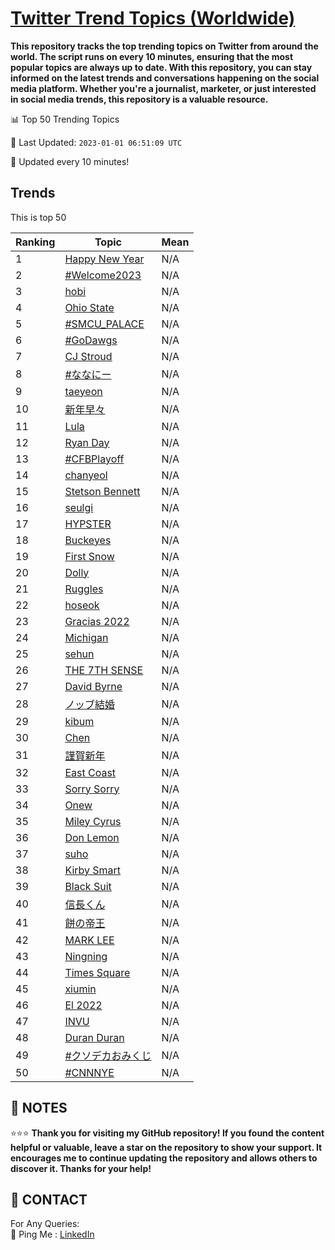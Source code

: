 [Twitter Trend Topics (Worldwide)](https://github.com/ErcinDedeoglu/Twitter-Trend-Topics)
==========

**This repository tracks the top trending topics on Twitter from around the world. 
The script runs on every 10 minutes, ensuring that the most popular topics are always up to date. 
With this repository, you can stay informed on the latest trends and conversations happening on the social media platform. 
Whether you're a journalist, marketer, or just interested in social media trends, this repository is a valuable resource.**


📊 Top 50 Trending Topics

📆 Last Updated: `2023-01-01 06:51:09 UTC`

🔧 Updated every 10 minutes!


## Trends

This is top 50

| Ranking | Topic | Mean |
| ------- | ------------ | ------------ |
| 1 | [Happy New Year](http://twitter.com/search?q=Happy+New+Year) | N/A |
| 2 | [#Welcome2023](http://twitter.com/search?q=%23Welcome2023) | N/A |
| 3 | [hobi](http://twitter.com/search?q=hobi) | N/A |
| 4 | [Ohio State](http://twitter.com/search?q=Ohio+State) | N/A |
| 5 | [#SMCU_PALACE](http://twitter.com/search?q=%23SMCU_PALACE) | N/A |
| 6 | [#GoDawgs](http://twitter.com/search?q=%23GoDawgs) | N/A |
| 7 | [CJ Stroud](http://twitter.com/search?q=CJ+Stroud) | N/A |
| 8 | [#ななにー](http://twitter.com/search?q=%23%e3%81%aa%e3%81%aa%e3%81%ab%e3%83%bc) | N/A |
| 9 | [taeyeon](http://twitter.com/search?q=taeyeon) | N/A |
| 10 | [新年早々](http://twitter.com/search?q=%e6%96%b0%e5%b9%b4%e6%97%a9%e3%80%85) | N/A |
| 11 | [Lula](http://twitter.com/search?q=Lula) | N/A |
| 12 | [Ryan Day](http://twitter.com/search?q=Ryan+Day) | N/A |
| 13 | [#CFBPlayoff](http://twitter.com/search?q=%23CFBPlayoff) | N/A |
| 14 | [chanyeol](http://twitter.com/search?q=chanyeol) | N/A |
| 15 | [Stetson Bennett](http://twitter.com/search?q=Stetson+Bennett) | N/A |
| 16 | [seulgi](http://twitter.com/search?q=seulgi) | N/A |
| 17 | [HYPSTER](http://twitter.com/search?q=HYPSTER) | N/A |
| 18 | [Buckeyes](http://twitter.com/search?q=Buckeyes) | N/A |
| 19 | [First Snow](http://twitter.com/search?q=First+Snow) | N/A |
| 20 | [Dolly](http://twitter.com/search?q=Dolly) | N/A |
| 21 | [Ruggles](http://twitter.com/search?q=Ruggles) | N/A |
| 22 | [hoseok](http://twitter.com/search?q=hoseok) | N/A |
| 23 | [Gracias 2022](http://twitter.com/search?q=Gracias+2022) | N/A |
| 24 | [Michigan](http://twitter.com/search?q=Michigan) | N/A |
| 25 | [sehun](http://twitter.com/search?q=sehun) | N/A |
| 26 | [THE 7TH SENSE](http://twitter.com/search?q=THE+7TH+SENSE) | N/A |
| 27 | [David Byrne](http://twitter.com/search?q=David+Byrne) | N/A |
| 28 | [ノッブ結婚](http://twitter.com/search?q=%e3%83%8e%e3%83%83%e3%83%96%e7%b5%90%e5%a9%9a) | N/A |
| 29 | [kibum](http://twitter.com/search?q=kibum) | N/A |
| 30 | [Chen](http://twitter.com/search?q=Chen) | N/A |
| 31 | [謹賀新年](http://twitter.com/search?q=%e8%ac%b9%e8%b3%80%e6%96%b0%e5%b9%b4) | N/A |
| 32 | [East Coast](http://twitter.com/search?q=East+Coast) | N/A |
| 33 | [Sorry Sorry](http://twitter.com/search?q=Sorry+Sorry) | N/A |
| 34 | [Onew](http://twitter.com/search?q=Onew) | N/A |
| 35 | [Miley Cyrus](http://twitter.com/search?q=Miley+Cyrus) | N/A |
| 36 | [Don Lemon](http://twitter.com/search?q=Don+Lemon) | N/A |
| 37 | [suho](http://twitter.com/search?q=suho) | N/A |
| 38 | [Kirby Smart](http://twitter.com/search?q=Kirby+Smart) | N/A |
| 39 | [Black Suit](http://twitter.com/search?q=Black+Suit) | N/A |
| 40 | [信長くん](http://twitter.com/search?q=%e4%bf%a1%e9%95%b7%e3%81%8f%e3%82%93) | N/A |
| 41 | [餅の帝王](http://twitter.com/search?q=%e9%a4%85%e3%81%ae%e5%b8%9d%e7%8e%8b) | N/A |
| 42 | [MARK LEE](http://twitter.com/search?q=MARK+LEE) | N/A |
| 43 | [Ningning](http://twitter.com/search?q=Ningning) | N/A |
| 44 | [Times Square](http://twitter.com/search?q=Times+Square) | N/A |
| 45 | [xiumin](http://twitter.com/search?q=xiumin) | N/A |
| 46 | [El 2022](http://twitter.com/search?q=El+2022) | N/A |
| 47 | [INVU](http://twitter.com/search?q=INVU) | N/A |
| 48 | [Duran Duran](http://twitter.com/search?q=Duran+Duran) | N/A |
| 49 | [#クソデカおみくじ](http://twitter.com/search?q=%23%e3%82%af%e3%82%bd%e3%83%87%e3%82%ab%e3%81%8a%e3%81%bf%e3%81%8f%e3%81%98) | N/A |
| 50 | [#CNNNYE](http://twitter.com/search?q=%23CNNNYE) | N/A |




## 📝 NOTES

⭐⭐⭐ **Thank you for visiting my GitHub repository! If you found the content helpful or valuable, leave a star on the repository to show your support. It encourages me to continue updating the repository and allows others to discover it. Thanks for your help!**

## 📨 CONTACT

 For Any Queries:  
            🏓 Ping Me : [LinkedIn](https://www.linkedin.com/in/ercindedeoglu/)